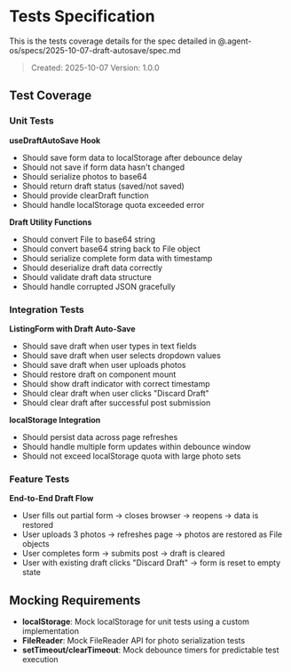 # Tests Specification

This is the tests coverage details for the spec detailed in @.agent-os/specs/2025-10-07-draft-autosave/spec.md

> Created: 2025-10-07
> Version: 1.0.0

## Test Coverage

### Unit Tests

**useDraftAutoSave Hook**
- Should save form data to localStorage after debounce delay
- Should not save if form data hasn't changed
- Should serialize photos to base64
- Should return draft status (saved/not saved)
- Should provide clearDraft function
- Should handle localStorage quota exceeded error

**Draft Utility Functions**
- Should convert File to base64 string
- Should convert base64 string back to File object
- Should serialize complete form data with timestamp
- Should deserialize draft data correctly
- Should validate draft data structure
- Should handle corrupted JSON gracefully

### Integration Tests

**ListingForm with Draft Auto-Save**
- Should save draft when user types in text fields
- Should save draft when user selects dropdown values
- Should save draft when user uploads photos
- Should restore draft on component mount
- Should show draft indicator with correct timestamp
- Should clear draft when user clicks "Discard Draft"
- Should clear draft after successful post submission

**localStorage Integration**
- Should persist data across page refreshes
- Should handle multiple form updates within debounce window
- Should not exceed localStorage quota with large photo sets

### Feature Tests

**End-to-End Draft Flow**
- User fills out partial form → closes browser → reopens → data is restored
- User uploads 3 photos → refreshes page → photos are restored as File objects
- User completes form → submits post → draft is cleared
- User with existing draft clicks "Discard Draft" → form is reset to empty state

## Mocking Requirements

- **localStorage**: Mock localStorage for unit tests using a custom implementation
- **FileReader**: Mock FileReader API for photo serialization tests
- **setTimeout/clearTimeout**: Mock debounce timers for predictable test execution
